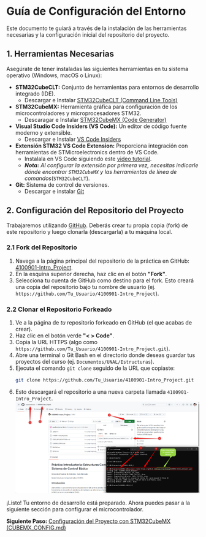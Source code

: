 # Guía de Configuración del Entorno

Este documento te guiará a través de la instalación de las herramientas necesarias y la configuración inicial del repositorio del proyecto.

## 1. Herramientas Necesarias

Asegúrate de tener instaladas las siguientes herramientas en tu sistema operativo (Windows, macOS o Linux):

*   **STM32CubeCLT:** Conjunto de herramientas para entornos de desarrollo integrado (IDE).
    *   Descargar e Instalar [STM32CubeCLT (Command Line Tools)](https://www.st.com/en/development-tools/stm32cubeclt.html) 
*   **STM32CubeMX:** Herramienta gráfica para configuración de los microcontroladores y microprocesadores STM32.
    *   Descaragar e Instalar [STM32CubeMX (Code Generator)](https://www.st.com/en/development-tools/stm32cubemx.html) 
*   **Visual Studio Code Insiders (VS Code):** Un editor de código fuente moderno y extensible.
    *   Descargar e Instalar [VS Code Insiders](https://code.visualstudio.com/insiders/)
*   **Extensión STM32 VS Code Extension:** Proporciona integración con herramientas de STMicroelectronics dentro de VS Code.
    *   Instalala en VS Code siguiendo este [video tutorial](https://www.youtube.com/watch?v=DLmbNfUh62E).
    *   ***Nota:*** *Al configurar la extensión por primera vez, necesitas indicarle dónde encontrar `STM32CubeMX` y las herramientas de línea de comandos*(`STM32CubeCLT`).
*   **Git:** Sistema de control de versiones.
    *   Descargar e instalar [Git](https://git-scm.com/downloads)

## 2. Configuración del Repositorio del Proyecto

Trabajaremos utilizando [GitHub](https://github.com/signup). Deberás crear tu propia copia (fork) de este repositorio y luego clonarla (descargarla) a tu máquina local.

### 2.1 Fork del Repositorio

1.  Navega a la página principal del repositorio de la práctica en GitHub: [4100901-Intro_Project](https://github.com/saacifuentesmu/4100901-Intro_Project).
2.  En la esquina superior derecha, haz clic en el botón **"Fork"**.
3.  Selecciona tu cuenta de GitHub como destino para el fork. Esto creará una copia del repositorio bajo tu nombre de usuario (ej. `https://github.com/Tu_Usuario/4100901-Intro_Project`).

### 2.2 Clonar el Repositorio Forkeado

1.  Ve a la página de *tu* repositorio forkeado en GitHub (el que acabas de crear).
2.  Haz clic en el botón verde **"< > Code"**.
3.  Copia la URL HTTPS (algo como `https://github.com/Tu_Usuario/4100901-Intro_Project.git`).
4.  Abre una terminal o Git Bash en el directorio donde deseas guardar tus proyectos del curso (ej. `Documentos/UNAL/Estructuras`).
5.  Ejecuta el comando `git clone` seguido de la URL que copiaste:
    ```bash
    git clone https://github.com/Tu_Usuario/4100901-Intro_Project.git
    ```
6.  Esto descargará el repositorio a una nueva carpeta llamada `4100901-Intro_Project`.
![repo_clone](assets/repo_clone.png)


¡Listo! Tu entorno de desarrollo está preparado. Ahora puedes pasar a la siguiente sección para configurar el microcontrolador.

**Siguiente Paso:** [Configuración del Proyecto con STM32CubeMX (CUBEMX_CONFIG.md)](CUBEMX_CONFIG.md)
